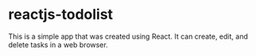 # reactjs-todolist
 This is a simple app that was created using React. It can create, edit, and delete tasks in a web browser.
